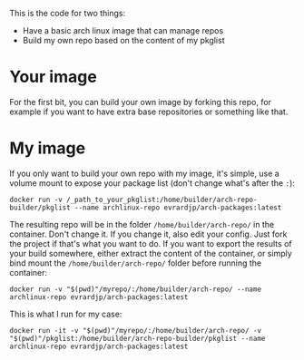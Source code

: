 This is the code for two things:
- Have a basic arch linux image that can manage repos
- Build my own repo based on the content of my pkglist

Your image
==========

For the first bit, you can build your own image by
forking this repo, for example if you want to have
extra base repositories or something like that.

My image
========

If you only want to build your own repo with my image,
it's simple, use a volume mount to expose your package
list (don't change what's after the `:`):

`docker run -v /_path_to_your_pkglist:/home/builder/arch-repo-builder/pkglist --name archlinux-repo evrardjp/arch-packages:latest`

The resulting repo will be in the folder
`/home/builder/arch-repo/` in the container.
Don't change it. If you change it, also edit your config.
Just fork the project if that's what you want to do.
If you want to export the results of your build somewhere,
either extract the content of the container, or simply
bind mount the `/home/builder/arch-repo/` folder before
running the container:

`docker run -v "$(pwd)"/myrepo/:/home/builder/arch-repo/ --name archlinux-repo evrardjp/arch-packages:latest`

This is what I run for my case:

```
docker run -it -v "$(pwd)"/myrepo/:/home/builder/arch-repo/ -v "$(pwd)"/pkglist:/home/builder/arch-repo-builder/pkglist --name archlinux-repo evrardjp/arch-packages:latest
```
